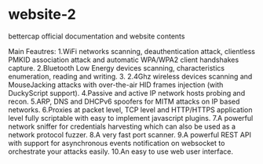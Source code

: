 # website-2
bettercap official documentation and website contents

Main Feautres:
1.WiFi networks scanning, deauthentication attack, clientless PMKID association attack and automatic WPA/WPA2 client handshakes capture.
2.Bluetooth Low Energy devices scanning, characteristics enumeration, reading and writing.
3.  2.4Ghz wireless devices scanning and MouseJacking attacks with over-the-air HID frames injection (with DuckyScript support).
4.Passive and active IP network hosts probing and recon.
5.ARP, DNS and DHCPv6 spoofers for MITM attacks on IP based networks.
6.Proxies at packet level, TCP level and HTTP/HTTPS application level fully scriptable with easy to implement javascript plugins.
7.A powerful network sniffer for credentials harvesting which can also be used as a network protocol fuzzer.
8.A very fast port scanner.
9.A powerful REST API with support for asynchronous events notification on websocket to orchestrate your attacks easily.
10.An easy to use web user interface.
